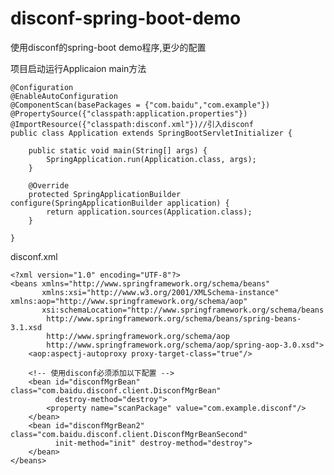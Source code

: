 disconf-spring-boot-demo
=======
使用disconf的spring-boot demo程序,更少的配置


项目启动运行Applicaion main方法

    @Configuration
    @EnableAutoConfiguration
    @ComponentScan(basePackages = {"com.baidu","com.example"})
    @PropertySource({"classpath:application.properties"})
    @ImportResource({"classpath:disconf.xml"})//引入disconf
    public class Application extends SpringBootServletInitializer {

        public static void main(String[] args) {
            SpringApplication.run(Application.class, args);
        }

        @Override
        protected SpringApplicationBuilder configure(SpringApplicationBuilder application) {
            return application.sources(Application.class);
        }

    }


disconf.xml

    <?xml version="1.0" encoding="UTF-8"?>
    <beans xmlns="http://www.springframework.org/schema/beans"
           xmlns:xsi="http://www.w3.org/2001/XMLSchema-instance" xmlns:aop="http://www.springframework.org/schema/aop"
           xsi:schemaLocation="http://www.springframework.org/schema/beans
            http://www.springframework.org/schema/beans/spring-beans-3.1.xsd
            http://www.springframework.org/schema/aop
            http://www.springframework.org/schema/aop/spring-aop-3.0.xsd">
        <aop:aspectj-autoproxy proxy-target-class="true"/>

        <!-- 使用disconf必须添加以下配置 -->
        <bean id="disconfMgrBean" class="com.baidu.disconf.client.DisconfMgrBean"
              destroy-method="destroy">
            <property name="scanPackage" value="com.example.disconf"/>
        </bean>
        <bean id="disconfMgrBean2" class="com.baidu.disconf.client.DisconfMgrBeanSecond"
              init-method="init" destroy-method="destroy">
        </bean>
    </beans>